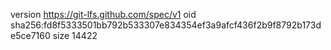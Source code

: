 version https://git-lfs.github.com/spec/v1
oid sha256:fd8f5333501bb792b533307e834354ef3a9afcf436f2b9f8792b173de5ce7160
size 14422
